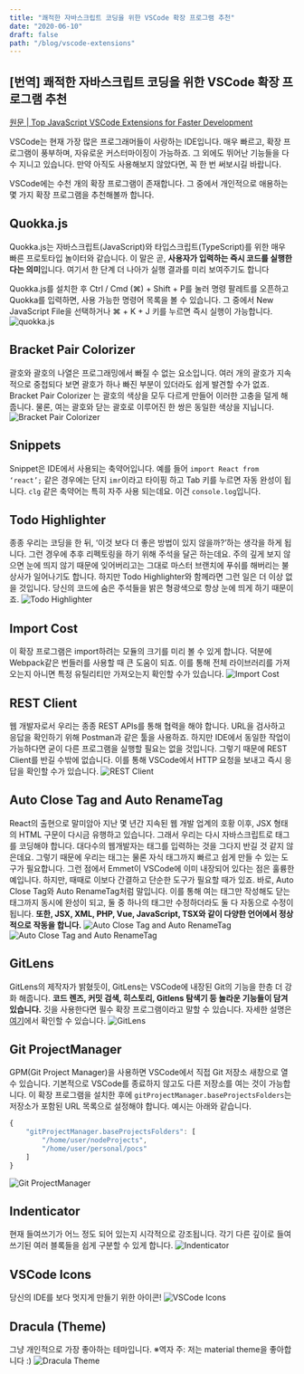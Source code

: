 ```yaml
---
title: "쾌적한 자바스크립트 코딩을 위한 VSCode 확장 프로그램 추천"
date: "2020-06-10"
draft: false
path: "/blog/vscode-extensions"
---
```


## [번역] 쾌적한 자바스크립트 코딩을 위한 VSCode 확장 프로그램 추천
[원문 | Top JavaScript VSCode Extensions for Faster Development](https://codeburst.io/top-javascript-vscode-extensions-for-faster-development-c687c39596f5)

VSCode는 현재 가장 많은 프로그래머들이 사랑하는 IDE입니다. 매우 빠르고, 확장 프로그램이 풍부하며, 자유로운 커스터마이징이 가능하죠. 그 외에도 뛰어난 기능들을 다수 지니고 있습니다. 만약 아직도 사용해보지 않았다면, 꼭 한 번 써보시길 바랍니다.

VSCode에는 수천 개의 확장 프로그램이 존재합니다. 그 중에서 개인적으로 애용하는 몇 가지 확장 프로그램을 추천해볼까 합니다.

## Quokka.js
Quokka.js는 자바스크립트(JavaScript)와 타입스크립트(TypeScript)를 위한 매우 빠른 프로토타입 놀이터와 같습니다. 이 말은 곧, **사용자가 입력하는 즉시 코드를 실행한다는 의미**입니다. 여기서 한 단계 더 나아가 실행 결과를 미리 보여주기도 합니다

Quokka.js를 설치한 후 Ctrl / Cmd (⌘) + Shift + P를 눌러 명령 팔레트를 오픈하고 Quokka를 입력하면, 사용 가능한 명령어 목록을 볼 수 있습니다. 그 중에서 New JavaScript File을 선택하거나 ⌘ + K + J 키를 누르면 즉시 실행이 가능합니다.
![quokka.js](https://cdn-images-1.medium.com/max/1600/1*ukcsChGYEreBhhAksiYceA.gif)

## Bracket Pair Colorizer
괄호와 괄호의 나열은 프로그래밍에서 빠질 수 없는 요소입니다. 여러 개의 괄호가 지속적으로 중첩되다 보면 괄호가 하나 빠진 부분이 있더라도 쉽게 발견할 수가 없죠. Bracket Pair Colorizer	는 괄호의 색상을 모두 다르게 만들어 이러한 고충을 덜게 해줍니다. 물론, 여는 괄호와 닫는 괄호로 이루어진 한 쌍은 동일한 색상을 지닙니다.
![Bracket Pair Colorizer](https://cdn-images-1.medium.com/max/1600/1*fmd009UJSyiC3ZtsOgN3qA.png)

## Snippets
Snippet은 IDE에서 사용되는 축약어입니다. 예를 들어 `import React from ‘react’;` 같은 경우에는 단지 `imr`이라고 타이핑 하고 Tab 키를 누르면 자동 완성이 됩니다. `clg` 같은 축약어는 특히 자주 사용 되는데요. 이건 `console.log`입니다.

## Todo Highlighter
종종 우리는 코딩을 한 뒤, ‘이것 보다 더 좋은 방법이 있지 않을까?’하는 생각을 하게 됩니다. 그런 경우에 추후 리펙토링을 하기 위해 주석을 달곤 하는데요. 주의 깊게 보지 않으면 눈에 띄지 않기 때문에 잊어버리고는 그대로 마스터 브랜치에 푸쉬를 해버리는 불상사가 일어나기도 합니다. 하지만 Todo Highlighter와 함께라면 그런 일은 더 이상 없을 것입니다. 당신의 코드에 숨은 주석들을 밝은 형광색으로 항상 눈에 띄게 하기 때문이죠.
![Todo Highlighter](https://cdn-images-1.medium.com/max/1600/1*F5s06_EuXWZIg281ajKN9g.png)

## Import Cost
이 확장 프로그램은 import하려는 모듈의 크기를 미리 볼 수 있게 합니다. 덕분에 Webpack같은 번들러를 사용할 때 큰 도움이 되죠. 이를 통해 전체 라이브러리를 가져오는지 아니면 특정 유틸리티만 가져오는지 확인할 수가 있습니다.
![Import Cost](https://cdn-images-1.medium.com/max/1600/1*LbfI4D9XXiZYS1Slwsys5g.gif)

## REST Client
웹 개발자로서 우리는 종종 REST APIs를 통해 협력을 해야 합니다. URL을 검사하고 응답을 확인하기 위해 Postman과 같은 툴을 사용하죠. 하지만 IDE에서 동일한 작업이 가능하다면 굳이 다른 프로그램을 실행할 필요는 없을 것입니다. 그렇기 때문에 REST Client를 반길 수밖에 없습니다. 이를 통해 VSCode에서 HTTP 요청을 보내고 즉시 응답을 확인할 수가 있습니다.
![REST Client](https://cdn-images-1.medium.com/max/1600/1*Nsl7NFn1PPAcbJa4TApBhw.gif)

## Auto Close Tag and Auto RenameTag
React의 출현으로 말미암아 지난 몇 년간 지속된 웹 개발 업계의 호황 이후, JSX 형태의 HTML 구문이 다시금 유행하고 있습니다. 그래서 우리는 다시 자바스크립트로 태그를 코딩해야 합니다. 대다수의 웹개발자는 태그를 입력하는 것을 그다지 반길 것 같지 않은데요. 그렇기 때문에 우리는 태그는 물론 자식 태그까지 빠르고 쉽게 만들 수 있는 도구가 필요합니다. 그런 점에서 Emmet이 VSCode에 이미 내장되어 있다는 점은 훌륭한 예입니다. 하지만, 때때로 이보다 간결하고 단순한 도구가 필요할 때가 있죠. 바로, Auto Close Tag와 Auto RenameTag처럼 말입니다. 이를 통해 여는 태그만 작성해도 닫는 태그까지 동시에 완성이 되고, 둘 중 하나의 태그만 수정하더라도 둘 다 자동으로 수정이 됩니다.
**또한, JSX, XML, PHP, Vue, JavaScript, TSX와 같이 다양한 언어에서 정상적으로 작동을 합니다.**
![Auto Close Tag and Auto RenameTag](https://cdn-images-1.medium.com/max/1600/1*ME0oAmIJdO6zaaYwL1DPwA.gif)
![Auto Close Tag and Auto RenameTag](https://cdn-images-1.medium.com/max/1600/1*EbGIozYQA3qS3nXpNtSDeg.gif)

## GitLens
GitLens의 제작자가 밝혔듯이, GitLens는 VSCode에 내장된 Git의 기능을 한층 더 강화 해줍니다. **코드 렌즈, 커밋 검색, 히스토리, Gitlens 탐색기 등 놀라운 기능들이 담겨있습니다.** 깃을 사용한다면 필수 확장 프로그램이라고 말할 수 있습니다.
자세한 설명은 [여기](https://github.com/eamodio/vscode-gitlens)에서 확인할 수 있습니다.
![GitLens](https://cdn-images-1.medium.com/max/1600/1*DS2aWPI70ydDx4WHkkiJVQ.gif)

## Git ProjectManager
GPM(Git Project Manager)을 사용하면 VSCode에서 직접 Git 저장소 새창으로 열 수 있습니다. 기본적으로 VSCode를 종료하지 않고도 다른 저장소를 여는 것이 가능합니다.
이 확장 프로그램을 설치한 후에 `gitProjectManager.baseProjectsFolders`는 저장소가 포함된 URL 목록으로 설정해야 합니다. 예시는 아래와 같습니다.

```js
{
    "gitProjectManager.baseProjectsFolders": [
        "/home/user/nodeProjects",
        "/home/user/personal/pocs"
    ]
}
```

![Git ProjectManager](https://cdn-images-1.medium.com/max/1600/1*PvDRDxbdNKnnVhJ1HS4fjQ.gif)

## Indenticator
현재 들여쓰기가 어느 정도 되어 있는지 시각적으로 강조됩니다. 각기 다른 깊이로 들여쓰기된 여러 블록들을 쉽게 구분할 수 있게 합니다.
![Indenticator](https://cdn-images-1.medium.com/max/1600/1*ZY3eFPZ1-PmBhS5cQAZHAg.gif)

## VSCode Icons
당신의 IDE를 보다 멋지게 만들기 위한 아이콘!
![VSCode Icons](https://cdn-images-1.medium.com/max/1600/1*69vby7KoGBO5D6XDs2vdIg.gif)

## Dracula (Theme)
그냥 개인적으로 가장 좋아하는 테마입니다.
※역자 주: 저는 material theme을 좋아합니다 :)
![Dracula Theme](https://cdn-images-1.medium.com/max/1600/1*VXgT4EFpAKtPfXTgi00BqA.png)